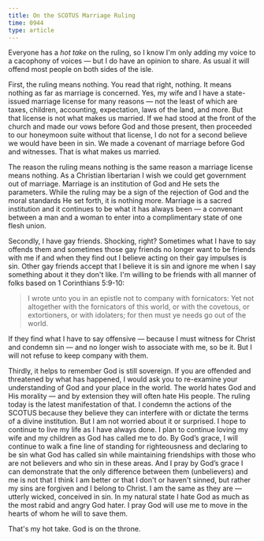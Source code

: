 ```yaml
---
title: On the SCOTUS Marriage Ruling
time: 0944
type: article
---
```


<p>Everyone has a <em>hot take</em> on the ruling, so I know I'm only adding my voice to a cacophony of voices — but I do have an opinion to share. As usual it will offend most people on both sides of the isle.</p>

<p>First, the ruling means nothing. You read that right, nothing. It means nothing as far as marriage is concerned. Yes, my wife and I have a state-issued marriage license for many reasons — not the least of which are taxes, children, accounting, expectation, laws of the land, and more. But that license is not what makes us married. If we had stood at the front of the church and made our vows before God and those present, then proceeded to our honeymoon suite without that license, I do not for a second believe we would have been in sin. We made a covenant of marriage before God and witnesses. That is what makes us married.</p>

<p>The reason the ruling means nothing is the same reason a marriage license means nothing. As a Christian libertarian I wish we could get government out of marriage. Marriage is an institution of God and He sets the parameters. While the ruling may be a sign of the rejection of God and the moral standards He set forth, it is nothing more. Marriage is a sacred institution and it continues to be what it has always been — a convenant between a man and a woman to enter into a complimentary state of one flesh union.</p>

<p>Secondly, I have gay friends. Shocking, right? Sometimes what I have to say offends them and sometimes those gay friends no longer want to be friends with me if and when they find out I believe acting on their gay impulses is sin. Other gay friends accept that I believe it is sin and ignore me when I say something about it they don't like. I'm willing to be friends with all manner of folks based on 1 Corinthians 5:9-10:</p>

<blockquote>
    <p>I wrote unto you in an epistle not to company with fornicators: Yet not altogether with the fornicators of this world, or with the covetous, or extortioners, or with idolaters; for then must ye needs go out of the world.</p>
</blockquote>

<p>If they find what I have to say offensive — because I must witness for Christ and condemn sin — and no longer wish to associate with me, so be it. But I will not refuse to keep company with them.</p>

<p>Thirdly, it helps to remember God is still sovereign. If you are offended and threatened by what has happened, I would ask you to re-examine your understanding of God and your place in the world. The world hates God and His morality — and by extension they will often hate His people. The ruling today is the latest manifestation of that. I condemn the actions of the SCOTUS because they believe they can interfere with or dictate the terms of a divine institution. But I am not worried about it or surprised. I hope to continue to live my life as I have always done. I plan to continue loving my wife and my children as God has called me to do. By God’s grace, I will continue to walk a fine line of standing for righteousness and declaring to be sin what God has called sin while maintaining friendships with those who are not believers and who sin in these areas. And I pray by God’s grace I can demonstrate that the only difference between them (unbelievers) and me is not that I think I am better or that I don't or haven't sinned, but rather my sins are forgiven and I belong to Christ. I am the same as they are — utterly wicked, conceived in sin. In my natural state I hate God as much as the most rabid and angry God hater. I pray God will use me to move in the hearts of whom he will to save them.</p>

<p>That's my hot take. God is on the throne.</p>
